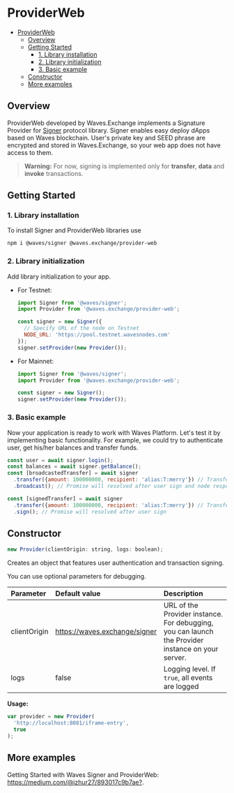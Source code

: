 # ProviderWeb

- [ProviderWeb](#providerweb)
  - [Overview](#overview)
  - [Getting Started](#getting-started)
    - [1. Library installation](#1-library-installation)
    - [2. Library initialization](#2-library-initialization)
    - [3. Basic example](#3-basic-example)
  - [Constructor](#constructor)
  - [More examples](#more-examples)

<a id="overview"></a>
## Overview

ProviderWeb developed by Waves.Exchange implements a Signature Provider for [Signer](https://github.com/wavesplatform/signer) protocol library. Signer enables easy deploy dApps based on Waves blockchain. User's private key and SEED phrase are encrypted and stored in Waves.Exchange, so your web app does not have access to them.

> **Warning:** For now, signing is implemented only for **transfer**, **data** and **invoke** transactions.

<a id="getting-started"></a>
## Getting Started

### 1. Library installation

To install Signer and ProviderWeb libraries use

```bash
npm i @waves/signer @waves.exchange/provider-web
```

### 2. Library initialization

Add library initialization to your app.

* For Testnet:

   ```js
   import Signer from '@waves/signer';
   import Provider from '@waves.exchange/provider-web';
   
   const signer = new Signer({
     // Specify URL of the node on Testnet
     NODE_URL: 'https://pool.testnet.wavesnodes.com'
   });
   signer.setProvider(new Provider());
   ```

* For Mainnet:

   ```js
   import Signer from '@waves/signer';
   import Provider from '@waves.exchange/provider-web';
   
   const signer = new Signer();
   signer.setProvider(new Provider());
   ```

### 3. Basic example

Now your application is ready to work with Waves Platform. Let's test it by implementing basic functionality. For example, we could try to authenticate user, get his/her balances and transfer funds.

```js
const user = await signer.login();
const balances = await signer.getBalance();
const [broadcastedTransfer] = await signer
  .transfer({amount: 100000000, recipient: 'alias:T:merry'}) // Transfer 1 WAVES to alias merry
  .broadcast(); // Promise will resolved after user sign and node response

const [signedTransfer] = await signer
  .transfer({amount: 100000000, recipient: 'alias:T:merry'}) // Transfer 1 WAVES to alias merry
  .sign(); // Promise will resolved after user sign
```

<a id="constructor"></a>
## Constructor

```js
new Provider(clientOrigin: string, logs: boolean);
```

Creates an object that features user authentication and transaction signing.

You can use optional parameters for debugging.

| Parameter | Default value | Description |
| :--- | :--- | :--- |
| clientOrigin | https://waves.exchange/signer | URL of the Provider instance. For debugging, you can launch the Provider instance on your server. |
| logs | false | Logging level. If `true`, all events are logged |

**Usage:**

```js
var provider = new Provider(
  'http://localhost:8081/iframe-entry',
  true
);
```

<a id="More Examples"></a>
## More examples

Getting Started with Waves Signer and ProviderWeb: <https://medium.com/@izhur27/893017c9b7ae?>.
